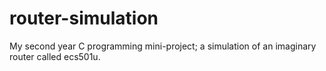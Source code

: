 # router-simulation
My second year C programming mini-project; a simulation of an imaginary router called ecs501u.